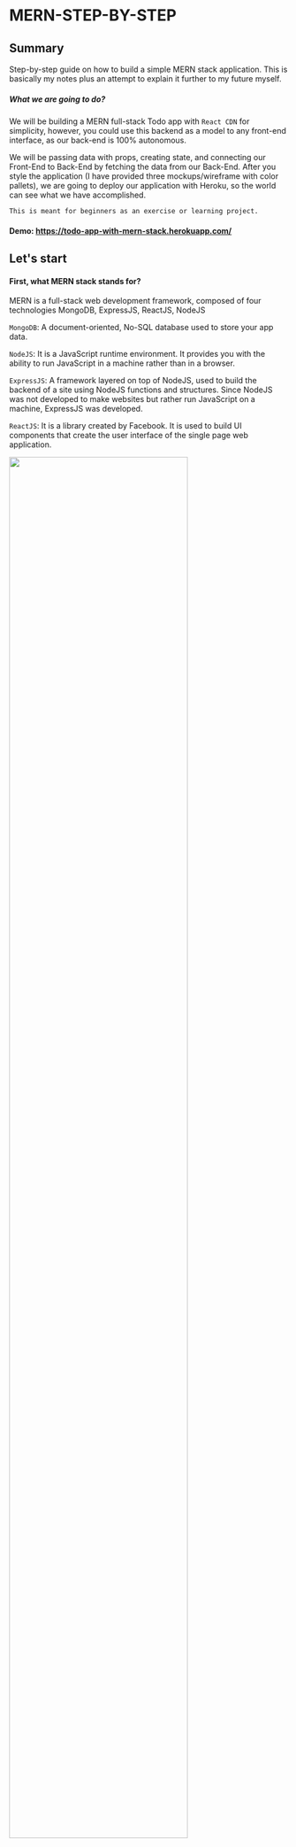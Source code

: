 # MERN-STEP-BY-STEP

## Summary

Step-by-step guide on how to build a simple MERN stack application. This is basically my notes plus an attempt to explain it further to my future myself.

##### What we are going to do?

We will be building a MERN full-stack Todo app with `React CDN` for simplicity, however, you could use this backend as a model to any front-end interface, as our back-end is 100% autonomous.

We will be passing data with props, creating state, and connecting our Front-End to Back-End by fetching the data from our Back-End. After you style the application (I have provided three mockups/wireframe with color pallets), we are going to deploy our application with Heroku, so the world can see what we have accomplished.

`This is meant for beginners as an exercise or learning project.`

#### Demo: https://todo-app-with-mern-stack.herokuapp.com/

## Let's start

#### First, what MERN stack stands for?

MERN is a full-stack web development framework, composed of four technologies MongoDB, ExpressJS, ReactJS, NodeJS

`MongoDB`: A document-oriented, No-SQL database used to store your app data.

`NodeJS`: It is a JavaScript runtime environment. It provides you with the ability to run JavaScript in a machine rather than in a browser.

`ExpressJS`: A framework layered on top of NodeJS, used to build the backend of a site using NodeJS functions and structures. Since NodeJS was not developed to make websites but rather run JavaScript on a machine, ExpressJS was developed.

`ReactJS`: It is a library created by Facebook. It is used to build UI components that create the user interface of the single page web application.

<img src="images/MERN.png" width="80%" >

#### Why MERN stack?

Mainly because this stack is completed composed utilizing the JavaScript language, most code you are writing from back to front is javaScript.

[More info can be found here: ](https://www.educative.io/edpresso/what-is-mern-stack)

**[⬆ Back to Top](#summary)**

### Create a repository

`mkdir mern-app`

`touch mern-app/server.js`
`npm init -y`
`npm install express mongoose --save`

### Required express and mongoose

```
//=============================
//      Dependencies
//=============================
const express = require("express");
const mongoose = require("mongoose");
```

### Add environment variables and set the App to Heroku deployment

Setting the `process.env.PORT || localPortNumber` will ensure that your application will no matter what environment it is being connected, whether it is Heroku `process.env.PORT` or it is in your local machine `localPortNumber`

```
//=============================
//  Environment Variable
//=============================
const app = express();
const mongoURI = process.env.MONGODB_URI || "mongodb://localhost:27017/merncrud";
const PORT = process.env.PORT || 3000;
```

### Make the connection with MongoDB

Set the the mongoURI pass the mongoDB parser and if the connection is successful log a message.

```
//=============================
//  MongoDB Connection
//=============================
mongoose.connect(mongoURI, { useNewUrlParser: true }, () => {
  console.log("Established Connection with mongo", mongoURI);
});
```

### Handle connection error message and mongo disconnected

```
//======================
//  DB Messaging
//======================
mongoose.connection.on("error", (err) => console.log(err.message));
mongoose.connection.on("disconnected", () => console.log("mongo disconnected"));
```

### Now define the App Listening to your PORT variable

Set the variable `app` to listen to the appropriate `PORT` in your local machine it will run on 3000 (or whatever number you assigned to `PORT`) or it will understand that you are in a HEROKU environment.

```
//=================================================
// Listening on Port 3000 or Default to HEROKU
//=================================================
app.listen(PORT, () => {
  console.log(`Ascoltando al porto... ${PORT}`);
});
```

### Creating the Models directory

Create a models folder and add a todos.js file and a todoSchema

`mkdir models`

`touch models/todos.js`

In your `touch models/todos.js` add your dependencies, create your Schema, your models variable, and export it.

```
//=============================
// Dependencies
//=============================

const mongoose = require("mongoose");

//=============================
//      Todos Schema
//=============================
const todoSchema = new mongoose.Schema({
  description: String,
  complete: Boolean,
});

//=============================
// Todos Models
//=============================

const Todos = mongoose.model("Todo", todoSchema);

//=============================
// Export Todos Models
//=============================
module.exports = Todos;

```

### Add a Middleware and fix the Model

Middlewares are just "functions" that will assist your server to run appropriate tasks.

The Middleware needs to be placed at the top of the `server.js`, right bellow the environment variables

```
//=============================
//  Middleware
//=============================
app.use(express.urlencoded({ extended: false })); // extended: false - does not allow nested objects in query strings
app.use(express.json()); //use .json(), not .urlencoded()
app.use(express.static("public")); // we need to tell express to use the public directory for static files... this way our app will find index.html as the route of the application! We can then attach React to that file!
```

Add the Model section in your server, later we will be moving it to it's own controllers folder. Like creating components in the same file in React and later assigning the components to it's own directory and file; it is a common practice build out sections in our server side ensure they are working properly and later on moving them to their own controller folder.

##### …

```
//=============================
//  Model
//=============================

const Todos = require("./models/todos.js");

//==========
// GET
//==========
app.get("/todos", (req, res) => {
  Todos.find({}, (err, foundTodos) => {
    res.json(foundTodos);
  });
});

```

**[⬆ Back to Top](#summary)**

### Create the post route

The post route will be placed underneath our GET route.

```
//==========
// POST
//==========
app.post("/todos", (req, res) => {
  Todos.create(req.body, (err, createdTodo) => {
    res.json(createdTodo); //.json() will send proper headers in response so client knows it's json coming back
  });
});

```

### Create the Controllers

Now, we can create the controller and move the Models to the controller. Don't forget to reference your controllers inside the `server.js`, otherwise, it won't work.

`mkdir controllers`
`touch controllers/todos.js`

### Move Models

Move the `get` and `post` to the `controllers/todos.js`. Notice how we require express and assign it to a variable called `router`, similarly with what we have done with the `app` variable inside the `server.js`. Next, we are getting our Todos from Models, underneath it we will add our rest full routers, and finally exporting them to be accessible in our `server.js` .

```

//=============================
// Dependencies
//=============================
const express = require("express");
const router = express.Router();

//=============================
//  Model
//=============================

const Todos = require("../models/todos");

//==========
// GET
//==========
router.get("/", (req, res) => {
  Todos.find({}, (err, foundTodos) => {
    res.json(foundTodos);
  });
});

//==========
// POST
//==========
router.post("/", (req, res) => {
  Todos.create(req.body, (err, createdTodo) => {
    res.json(createdTodo); //.json() will send proper headers in response so client knows it's json coming back
  });
});

module.exports = router;

```

**[⬆ Back to Top](#summary)**

### Last step in our controller setup:

To complete the controllers set up, make it available in the `server.js` right before our `app.listen()` add the routers, importing them from our controllers.

Assign controllers to a variable

Pass it as second params in `app.use()`

First params, is your route path.

```

//=============================
//  Routers
//=============================
const todosController = require("./controllers/todos");

app.use("/todos", todosController);

```

Initiate your APP by running `nodemon`

##### Use Curl to test it out:

`curl -X POST -H "Content-Type: application/json" -d '{"description":"weee","complete":true}'`

## Create a Public directory

Create a Public directory and `touch style.css & touch index.html`, and `mkdir js` and `touch js/App.js`

Link the `style.css` and `App.js` alongside the `React CDN` scripts to the `index.html`

```
<!DOCTYPE html>
<html lang="en" dir="ltr">
  <head>
    <meta charset="utf-8" />
    <title>React State Store</title>
    <script src="https://cdnjs.cloudflare.com/ajax/libs/react/16.3.2/umd/react.production.min.js"></script>
    <script src="https://cdnjs.cloudflare.com/ajax/libs/react-dom/16.3.2/umd/react-dom.production.min.js"></script>
    <script src="https://cdnjs.cloudflare.com/ajax/libs/babel-standalone/6.26.0/babel.min.js"></script>
    <script type="text/babel" src="./js/app.js"></script>
  </head>
  <body>
    <div class="root">
      <!-- React will load our App here -->
    </div>
  </body>
</html>
```

**[⬆ Back to Top](#summary)**

## Go to App.js

The `App.js` is your main React Component and it is the entry point of your application, it will manage the state, data, and other components in your application.

```
class App extends React.Component {
   render() {
    return (
      <div>
        <h1>React is Running</h1>
        <button>Get Todos</button>
      </div>
    );
  }
}
ReactDOM.render(<App />, document.querySelector(".root"));

```

## Set state and fetch the data from your localhost, in this case, `http://localhost:3000/`

```
state = {
    todos: [],
  };


  getData = () => {
    fetch("http://localhost:3000/todos")
      .then((response) => response.json())
      .then((data) => this.setState({ todos: data }));
  };

```

### Pass the getData Method onClick and map over the current todos if any

##### Use curl to test it out:

`curl -X POST -H "Content-Type: application/json" -d '{"description":"Code Master","complete":true}'`

```
<button onClick={this.getData}>Get Todos</button>

        <ul>
          {this.state.todos.length > 0 &&
            this.state.todos.map((todo) => {
              return <li>{todo.description}</li>;
            })}
        </ul>
```

### Add the componentDidMount() between state and getData()

```
 componentDidMount() {
    this.getData();
  }

```

**[⬆ Back to Top](#summary)**

#### At this point, you should have a functional react application with some todos, if you had run the curl command I mentioned previously.

Now, let's add a delete todos route and create todo using our front-end with React.

### Add Delete and Update Routes

They both will be added to the `controllers/todos.js` file. You will use mongoDB to locate the specific file and update or remove, to update you will do `findByIdAndUpdate()` and `findByIdAndRemove()`

```
//==========
// Delete
//==========
router.delete("/:id", (req, res) => {
  Todos.findByIdAndRemove(req.params.id, (err, deletedTodo) => {
    res.json(deletedTodo);
  });
});

```

##### Use curl to test it out:

`curl -X DELETE http://localhost:3000/todos/58f79d490708714536c02474`

```
//==========
// Update
//==========

router.put("/:id", (req, res) => {
  Todos.findByIdAndUpdate(req.params.id, req.body, (err, updatedTodo) => {
    res.json(updatedTodo);
  });
});

```

**[⬆ Back to Top](#summary)**

##### Use curl to test it out:

`curl -X PUT -H "Content-Type: application/json" -d '{"description":"I updated this","complete":true}' http://localhost:3000/todos/58f7a4fd26b1a345e9281cb8`

## Create a todos form

Since we already created our `POST` request, our backend is ready with our `app.post` route, we can create a form in react to feed our back-end

#### The form will contain a handleChange and handleSubmit events

    handleChange(): Will handle the changes in the form, by setting the state to the value typed by the user

    handleSubmit(): Will get the data changed and send it to the backend

```
  handleChange = () => {
    this.setState({
      [event.target.id]: event.target.value,
    });
  };
```

```
  handleSubmit = (event) => {
    event.preventDefault();
    fetch("/todos", {
      body: JSON.stringify({ description: this.state.description }),
      method: "POST",
      headers: {
        Accept: "application/json, text/plain, */*",
        "Content-Type": "application/json",
      },
    })
      .then((response) => response.json())
      .then((newTodo) => {
        this.setState({
          todos: [newTodo, ...this.state.todos],
          description: "",
        });
      });
  };

```

```
  {/* Add a form to create Todos  */}
        <form onSubmit={this.handleSubmit}>
          <label htmlFor="description">Description</label>
          <input
            type="text"
            value={this.state.description}
            id="description"
            onChange={this.handleChange}
          />
          <input type="submit" />
        </form>
```

**[⬆ Back to Top](#summary)**

## Delete Todos

Add a button inside our `map()`and name it delete or something meaningful. Also, add an `onClick()` event to the button. At this point, you want to `this.deleteTodo()` that will take two parameters the `todo_id` and `index` of the current value being mapped.

Then, we define the `deleteToDo` method above our `Render()` by fetching the exact route, passing the second argument `method:` as `DELETE` and generating a promise that will update the state of your app by slicing the specific item generating a new array with all the items prior and after our target item.

Add the button in Map

```
<ul>
{this.state.todos.length > 1 &&
  this.state.todos.map((todo, index) => {
    return (
      <li>
        {todo.description}
        <button onClick={() => this.deleteToDo(todo._id, index)}>
          Delete
        </button>
      </li>
    );
  })}
</ul>

```

```
  deleteToDo = (id, index) => {
    fetch("todos/" + id, {
      method: "DELETE",
    }).then((data) => {
      this.setState({
        todos: [
          ...this.state.todos.slice(0, index),
          ...this.state.todos.slice(index + 1),
        ],
      });
    });
  };

```

## Refactoring our app so it is more realistic with separation of concerns

Always look for a clean easy to read component when developing React Applications. Once your component starts to look crowded try to break it into two components by separating concerns.

To illustrate this concept, we will be adding a new functional component called `ToDoItem`, by moving our `<li>` inside our new component, and by passing props we will achieve the same end result with a cleaner approach.

New Component:

```
const ToDoItem = (props) => {
  return (
    <li>
      {props.todo.description}
      <button onClick={() => props.deleteTodo(props.todo._id, props.index)}>
        Delete
      </button>
    </li>
  );
};

```

The refactored map() with ToDoItem and its props:

```
<ul>
  {this.state.todos.length > 0 &&
       this.state.todos.map((todo, index) => {
    return (
           <ToDoItem
             todo={todo}
             index={index}
             deleteTodo={this.deleteTodo}
           />
          );
     })}
</ul>

```

**[⬆ Back to Top](#summary)**

## Update Todos

### Refactoring our ToDoItem functional component

First, let's refactor the `ToDoItem()` component, therefore, we will surround the `props.todo.description` and add a ternary conditional operator that will add a class if `props.todo.complete` is set to true

### Code the Update Method

In the `updateToDo` method, we will change the value of our `todo.complete` to be the exact opposite of its current state, therefore we type the (isNOt) represented by the `!` in front of the word `todo.complete`. Next, we will fetch the data from our controller Update Route by using a fetch API call.

Furthermore, once the item is updated, we will use a promise and pass our `getData()` created previously.

```
updateToDo = (todo) => {
    todo.complete = !todo.complete;
    fetch(`todos/${todo._id}`, {
      body: JSON.stringify(todo),
      method: "PUT",
      headers: {
        Accept: "application/json, text/plain, */*",
        "Content-Type": "application/json",
      },
    })
      .then((response) => response.json())
      .then((data) => {
        this.getData();
      });
  };

```

We know that `App` is the highest component in our application, also it is the location that our state is managed, therefore, our update method will be placed in `App.js` and it will be passed down to the appropriate component, in our case, we are looking for the `ToDoItem` component.

```
<ToDoItem
todo={todo}
index={index}
deleteTodo={this.deleteTodo}
updateToDo={this.updateToDo}
/>
```

Now let's create a new button in our `ToDoItem` component that will toggle

```
<button onClick={() => props.updateToDo(props.todo)}>Complete</button>

```

After I styled my app, I decided to make my update to change a fontawesome icon from a gray circle ⚪ to a `check mark` ✔️ if the `props.todo.complete` is true. You can accomplish it by using a ternary operator.

**[⬆ Back to Top](#summary)**

### Add Some Style

Now Let's add some style. Feel free to choose your own style and color pallet, however, I have put these three wireframes and color pallets that I come up with, feel free to use it or add your own.

Sometimes in a real-world scenario, you would get a design sheet directly from your company's design department or directly from a product/project owner. Maybe using one of my suggested designs is a way of practicing this concept.

**Pro tip**: When designing, I usually pick two main colors, I use some small variation of these colors and I add those to any contrast element.

#### Design One:

<img src="images/DesignOne.png" width="80%" >

Color Pallet:

```
    #3aafa9
    #2b7a78
    #def2f1
    #545454
    #c7c9cd
    #ffffff
```

#### Design Two:

<img src="images/DesignTwo.png" width="80%" >

Color Pallet:

```
    #5d5174
    #9680a4
    #e2deea
    #545454
    #e4e0dd
    #ffffff
```

#### Design Three:

<img src="images/DesignThree.png" width="80%" >

Color Pallet:

```
    #545454
    #edecec
    #e4e0dd
    #c8dbf8
    #ffffff
```

**[⬆ Back to Top](#summary)**

---

## Heroku Deployment

#### Initial Heroku Set Up

Access Heroku and [create a new account ](https://signup.heroku.com/)

Install Heroku CLI Tools [CLI Tools](https://devcenter.heroku.com/articles/heroku-cli)

Heroku CLI will allow you to access terminal commands from Heroku, such as `heroku login`

Type `heroku login` anywhere in your terminal

Follow prompts to sync your Heroku account with your computer

#### Create a New App on Heroku

Access your account dashboard at [https://dashboard.heroku.com/apps](https://dashboard.heroku.com/apps)

Click on the `New` dropdown button and select `Create new app`

<img src="images/NewAppOne.jpg" width="60%" >

Add a unique name to your app and click on the `create app` button

<img src="images/NewAppTwo.jpg" width="80%" >

### Before we deploy the app Let's add an addon that is Heroku's version of MongoDB

This addon is called MongoLab. MongoLab as I mentioned is a Heroku's version of MongoDB and it make sure our application runs as expected.

#### Important:

MongoLab is a free addon for as long as you choose the `FREE` version. You will be required to add your credit card. So, just make sure you got the `FREE` version!

Click on the `Resource` Tab
Under the `Add-ons` section search for `mLab MongoDB`

<img src="images/mLabOne.jpg" width="80%" >

A modal will display.
Under the `Plan name` Select the Free version called `Sandbox - Free`
Click on the button `Provision`

```diff
- Please note that any other sandbox version will cost you money
```

<img src="images/mLabTwo.jpg" width="80%" >

#### Initialize Heroku repo

Now let's change focus on the `Deploy` tab

At this point, if you do not have a GitHub repo created, just run `git init` If you already have a repo created you can skip this previous step.

Now we can set heroku as a remote repo

`$ heroku git:remote -a todo-app-with-mern-stack`

#### Important:

`Make sure you have a .gitignore file and add node_modules to it, as shown below:`

```
node_modules
/node_modules
*node_modules

```

#### Now run git add, commit, and push it to heroku master

Notice that we are not pushing it to the origin master although we do have an origin (representing our GitHub repo), we are changing focus to the `heroku master`

```
git add .
git commit -m "Pushing my app to Heroku "
git push heroku master

```

It can take a minute. Once it is completed, you can type `heroku open` You should be able to see your app deployed.

### Demo: https://todo-app-with-mern-stack.herokuapp.com/

**[⬆ Back to Top](#summary)**
